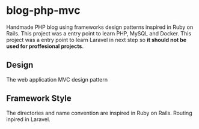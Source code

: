 # blog-php-mvc

Handmade PHP blog using frameworks design patterns inspired in Ruby on Rails. This project was a entry point to learn PHP, MySQL
and Docker. This project was a entry point to learn Laravel in next step so __it should not be used for proffesional projects__.

## Design

The web application MVC design pattern

## Framework Style

The directories and name convention are inspired in Ruby on Rails. Routing inpired in Laravel.

